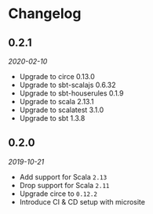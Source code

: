 # Changelog

## 0.2.1

_2020-02-10_

 * Upgrade to circe 0.13.0
 * Upgrade to sbt-scalajs 0.6.32
 * Upgrade to sbt-houserules 0.1.9
 * Upgrade to scala 2.13.1
 * Upgrade to scalatest 3.1.0
 * Upgrade to sbt 1.3.8

## 0.2.0

_2019-10-21_

 * Add support for Scala `2.13`
 * Drop support for Scala `2.11`
 * Upgrade circe to `0.12.2`
 * Introduce CI & CD setup with microsite